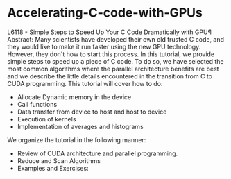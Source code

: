 # Accelerating-C-code-with-GPUs

L6118 - Simple Steps to Speed Up Your C Code Dramatically with GPU¶
Abstract: Many scientists have developed their own old trusted C code, and they would like to make it run faster using the new GPU technology. However, they don't how to start this process. In this tutorial, we provide simple steps to speed up a piece of C code. To do so, we have selected the most common algorithms where the parallel architecture benefits are best and we describe the little details encountered in the transition from C to CUDA programming.
This tutorial will cover how to do:
* Allocate Dynamic memory in the device 
* Call functions 
* Data transfer from device to host and host to device
* Execution of kernels
* Implementation of averages and histograms

We organize the tutorial in the following manner:
* Review of CUDA architecture and parallel programming.
* Reduce and Scan Algorithms
* Examples and Exercises:
